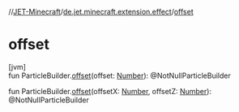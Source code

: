 //[JET-Minecraft](../../index.md)/[de.jet.minecraft.extension.effect](index.md)/[offset](offset.md)

# offset

[jvm]\
fun ParticleBuilder.[offset](offset.md)(offset: [Number](https://kotlinlang.org/api/latest/jvm/stdlib/kotlin/-number/index.html)): @NotNullParticleBuilder

fun ParticleBuilder.[offset](offset.md)(offsetX: [Number](https://kotlinlang.org/api/latest/jvm/stdlib/kotlin/-number/index.html), offsetZ: [Number](https://kotlinlang.org/api/latest/jvm/stdlib/kotlin/-number/index.html)): @NotNullParticleBuilder
